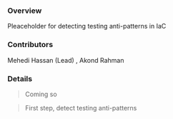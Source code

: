 ### Overview 

Pleaceholder for detecting testing anti-patterns in IaC 

### Contributors

Mehedi Hassan (Lead) , Akond Rahman 

### Details 

> Coming so

> First step, detect testing anti-patterns 
